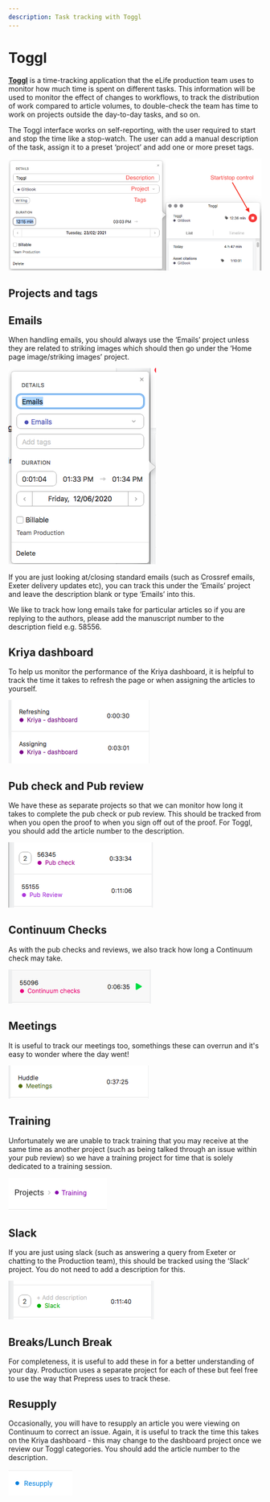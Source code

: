 ```yaml
---
description: Task tracking with Toggl
---
```


# Toggl

[**Toggl**](https://toggl.com/) is a time-tracking application that the eLife production team uses to monitor how much time is spent on different tasks. This information will be used to monitor the effect of changes to workflows, to track the distribution of work compared to article volumes, to double-check the team has time to work on projects outside the day-to-day tasks, and so on.

The Toggl interface works on self-reporting, with the user required to start and stop the time like a stop-watch. The user can add a manual description of the task, assign it to a preset ‘project’ and add one or more preset tags.

![Example task in Toggl](../.gitbook/assets/screen-shot-2021-02-23-at-15.15.36.png)



## Projects and tags



## **Emails** 

When handling emails, you should always use the ‘Emails’ project unless they are related to striking images which should then go under the ‘Home page image/striking images’ project.

![](../.gitbook/assets/0%20%283%29.png)

If you are just looking at/closing standard emails \(such as Crossref emails, Exeter delivery updates etc\), you can track this under the ‘Emails’ project and leave the description blank or type ‘Emails’ into this.

We like to track how long emails take for particular articles so if you are replying to the authors, please add the manuscript number to the description field e.g. 58556.

## **Kriya dashboard**

To help us monitor the performance of the Kriya dashboard, it is helpful to track the time it takes to refresh the page or when assigning the articles to yourself.

![](../.gitbook/assets/1%20%282%29.png)

## **Pub check and Pub review**

We have these as separate projects so that we can monitor how long it takes to complete the pub check or pub review. This should be tracked from when you open the proof to when you sign off out of the proof. For Toggl, you should add the article number to the description.

![](../.gitbook/assets/2%20%282%29.png)

## **Continuum Checks**

As with the pub checks and reviews, we also track how long a Continuum check may take. 

![](../.gitbook/assets/3%20%282%29.png)

## **Meetings**

It is useful to track our meetings too, somethings these can overrun and it's easy to wonder where the day went!

![](../.gitbook/assets/4%20%282%29.png)

## **Training**

Unfortunately we are unable to track training that you may receive at the same time as another project \(such as being talked through an issue within your pub review\) so we have a training project for time that is solely dedicated to a training session.

![](../.gitbook/assets/5%20%281%29.png)

## **Slack**

If you are just using slack \(such as answering a query from Exeter or chatting to the Production team\), this should be tracked using the ‘Slack’ project. You do not need to add a description for this.

![](../.gitbook/assets/6%20%282%29.png)

## **Breaks/Lunch Break**

For completeness, it is useful to add these in for a better understanding of your day. Production uses a separate project for each of these but feel free to use the way that Prepress uses to track these.

## **Resupply**

Occasionally, you will have to resupply an article you were viewing on Continuum to correct an issue. Again, it is useful to track the time this takes on the Kriya dashboard - this may change to the dashboard project once we review our Toggl categories. You should add the article number to the description.

![](../.gitbook/assets/7%20%281%29.png)

